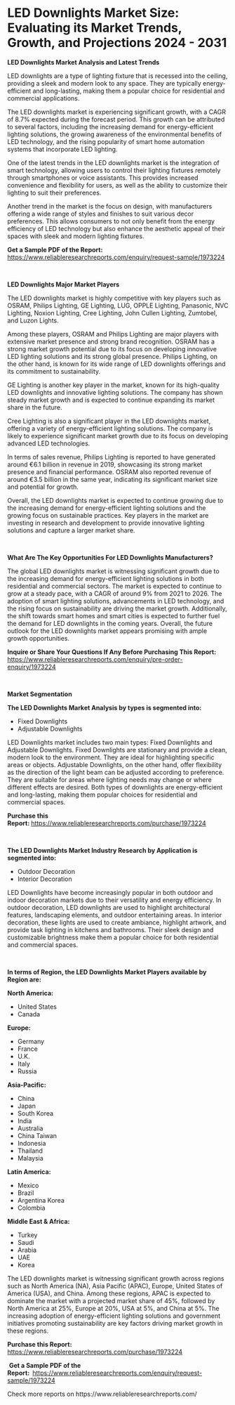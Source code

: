 <p><h1>LED Downlights Market Size: Evaluating its Market Trends, Growth, and Projections 2024 - 2031</h1></p><p><strong>LED Downlights Market Analysis and Latest Trends</strong></p>
<p><p>LED downlights are a type of lighting fixture that is recessed into the ceiling, providing a sleek and modern look to any space. They are typically energy-efficient and long-lasting, making them a popular choice for residential and commercial applications.</p><p>The LED downlights market is experiencing significant growth, with a CAGR of 8.7% expected during the forecast period. This growth can be attributed to several factors, including the increasing demand for energy-efficient lighting solutions, the growing awareness of the environmental benefits of LED technology, and the rising popularity of smart home automation systems that incorporate LED lighting.</p><p>One of the latest trends in the LED downlights market is the integration of smart technology, allowing users to control their lighting fixtures remotely through smartphones or voice assistants. This provides increased convenience and flexibility for users, as well as the ability to customize their lighting to suit their preferences.</p><p>Another trend in the market is the focus on design, with manufacturers offering a wide range of styles and finishes to suit various decor preferences. This allows consumers to not only benefit from the energy efficiency of LED technology but also enhance the aesthetic appeal of their spaces with sleek and modern lighting fixtures.</p></p>
<p><strong>Get a Sample PDF of the Report:&nbsp;</strong> <a href="https://www.reliableresearchreports.com/enquiry/request-sample/1973224">https://www.reliableresearchreports.com/enquiry/request-sample/1973224</a></p>
<p>&nbsp;</p>
<p><strong>LED Downlights Major Market Players</strong></p>
<p><p>The LED downlights market is highly competitive with key players such as OSRAM, Philips Lighting, GE Lighting, LUG, OPPLE Lighting, Panasonic, NVC Lighting, Noxion Lighting, Cree Lighting, John Cullen Lighting, Zumtobel, and Luzon Lights. </p><p>Among these players, OSRAM and Philips Lighting are major players with extensive market presence and strong brand recognition. OSRAM has a strong market growth potential due to its focus on developing innovative LED lighting solutions and its strong global presence. Philips Lighting, on the other hand, is known for its wide range of LED downlights offerings and its commitment to sustainability.</p><p>GE Lighting is another key player in the market, known for its high-quality LED downlights and innovative lighting solutions. The company has shown steady market growth and is expected to continue expanding its market share in the future. </p><p>Cree Lighting is also a significant player in the LED downlights market, offering a variety of energy-efficient lighting solutions. The company is likely to experience significant market growth due to its focus on developing advanced LED technologies.</p><p>In terms of sales revenue, Philips Lighting is reported to have generated around €6.1 billion in revenue in 2019, showcasing its strong market presence and financial performance. OSRAM also reported revenue of around €3.5 billion in the same year, indicating its significant market size and potential for growth.</p><p>Overall, the LED downlights market is expected to continue growing due to the increasing demand for energy-efficient lighting solutions and the growing focus on sustainable practices. Key players in the market are investing in research and development to provide innovative lighting solutions and capture a larger market share.</p></p>
<p>&nbsp;</p>
<p><strong>What Are The Key Opportunities For LED Downlights Manufacturers?</strong></p>
<p><p>The global LED downlights market is witnessing significant growth due to the increasing demand for energy-efficient lighting solutions in both residential and commercial sectors. The market is expected to continue to grow at a steady pace, with a CAGR of around 9% from 2021 to 2026. The adoption of smart lighting solutions, advancements in LED technology, and the rising focus on sustainability are driving the market growth. Additionally, the shift towards smart homes and smart cities is expected to further fuel the demand for LED downlights in the coming years. Overall, the future outlook for the LED downlights market appears promising with ample growth opportunities.</p></p>
<p><strong>Inquire or Share Your Questions If Any Before Purchasing This Report:</strong> <a href="https://www.reliableresearchreports.com/enquiry/pre-order-enquiry/1973224">https://www.reliableresearchreports.com/enquiry/pre-order-enquiry/1973224</a></p>
<p>&nbsp;</p>
<p><strong>Market Segmentation</strong></p>
<p><strong>The LED Downlights Market Analysis by types is segmented into:</strong></p>
<p><ul><li>Fixed Downlights</li><li>Adjustable Downlights</li></ul></p>
<p><p>LED Downlights market includes two main types: Fixed Downlights and Adjustable Downlights. Fixed Downlights are stationary and provide a clean, modern look to the environment. They are ideal for highlighting specific areas or objects. Adjustable Downlights, on the other hand, offer flexibility as the direction of the light beam can be adjusted according to preference. They are suitable for areas where lighting needs may change or where different effects are desired. Both types of downlights are energy-efficient and long-lasting, making them popular choices for residential and commercial spaces.</p></p>
<p><strong>Purchase this Report:&nbsp;</strong><a href="https://www.reliableresearchreports.com/purchase/1973224">https://www.reliableresearchreports.com/purchase/1973224</a></p>
<p>&nbsp;</p>
<p><strong>The LED Downlights Market Industry Research by Application is segmented into:</strong></p>
<p><ul><li>Outdoor Decoration</li><li>Interior Decoration</li></ul></p>
<p><p>LED Downlights have become increasingly popular in both outdoor and indoor decoration markets due to their versatility and energy efficiency. In outdoor decoration, LED downlights are used to highlight architectural features, landscaping elements, and outdoor entertaining areas. In interior decoration, these lights are used to create ambiance, highlight artwork, and provide task lighting in kitchens and bathrooms. Their sleek design and customizable brightness make them a popular choice for both residential and commercial spaces.</p></p>
<p>&nbsp;</p>
<p><strong>In terms of Region, the LED Downlights Market Players available by Region are:</strong></p>
<p>
    <p> <strong> North America: </strong>
        <ul>
            <li>United States</li>
            <li>Canada</li>
        </ul>
        </p> 
    <p> <strong> Europe: </strong>
        <ul>
            <li>Germany</li>
            <li>France</li>
            <li>U.K.</li>
            <li>Italy</li>
            <li>Russia</li>
        </ul>
        </p> 
    <p> <strong> Asia-Pacific: </strong>
        <ul>
            <li>China</li>
            <li>Japan</li>
            <li>South Korea</li>
            <li>India</li>
            <li>Australia</li>
            <li>China Taiwan</li>
            <li>Indonesia</li>
            <li>Thailand</li>
            <li>Malaysia</li>
        </ul>
        </p> 
    <p> <strong> Latin America: </strong>
        <ul>
            <li>Mexico</li>
            <li>Brazil</li>
            <li>Argentina Korea</li>
            <li>Colombia</li>
        </ul>
        </p> 
    <p> <strong> Middle East & Africa: </strong>
        <ul>
            <li>Turkey</li>
            <li>Saudi</li>
            <li>Arabia</li>
            <li>UAE</li>
            <li>Korea</li>
        </ul>
    </p>
    </p>
<p><p>The LED downlights market is witnessing significant growth across regions such as North America (NA), Asia Pacific (APAC), Europe, United States of America (USA), and China. Among these regions, APAC is expected to dominate the market with a projected market share of 45%, followed by North America at 25%, Europe at 20%, USA at 5%, and China at 5%. The increasing adoption of energy-efficient lighting solutions and government initiatives promoting sustainability are key factors driving market growth in these regions.</p></p>
<p><strong>Purchase this Report: </strong><a href="https://www.reliableresearchreports.com/purchase/1973224">https://www.reliableresearchreports.com/purchase/1973224</a></p>
<p>&nbsp;<strong>Get a Sample PDF of the Report:&nbsp;&nbsp;</strong><a href="https://www.reliableresearchreports.com/enquiry/request-sample/1973224">https://www.reliableresearchreports.com/enquiry/request-sample/1973224</a></p>
<p><strong></strong></p>
<p>Check more reports on https://www.reliableresearchreports.com/</p>
